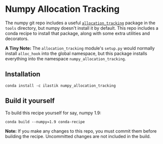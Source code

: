 Numpy Allocation Tracking
=========================

The numpy git repo includes a useful [`allocation_tracking`][allocation_tracking] package in the `tools` directory, but numpy doesn't install it by default.  This repo includes a conda recipe to install that package, along with some extra utilities and decorators.

**A Tiny Note:** The `allocation_tracking` module's `setup.py` would normally install `alloc_hook` into the global namespace, but this package installs everything into the namespace `numpy_allocation_tracking`.

[allocation_tracking]: https://github.com/numpy/numpy/tree/master/tools/allocation_tracking

Installation
------------

    conda install -c ilastik numpy_allocation_tracking

Build it yourself
-----------------

To build this recipe yourself for say, numpy 1.9:

    conda build --numpy=1.9 conda-recipe

**Note:** If you make any changes to this repo, you must commit them before building the recipe.  Uncommitted changes are not included in the build.
